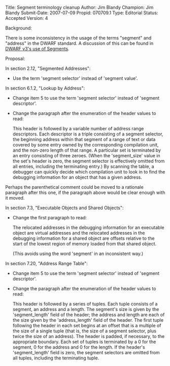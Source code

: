 Title:       Segment terminology cleanup
Author:      Jim Blandy
Champion:    Jim Blandy
Submit-Date: 2007-07-09
Propid:      070709.1
Type:        Editorial
Status:      Accepted
Version:     4

Background:

There is some inconsistency in the usage of the terms "segment" and
"address" in the DWARF standard.  A discussion of this can be found
in <a href="http://lists.dwarfstd.org/pipermail/dwarf-workgroup-dwarfstd.org/2007-March/000312.html">DWARF v3's use of Segments</a>.

Proposal:

In section 2.12, "Segmented Addresses":

- Use the term 'segment selector' instead of 'segment value'.

In section 6.1.2, "Lookup by Address":

- Change item 5 to use the term 'segment selector' instead of 'segment
  descriptor'.

- Change the paragraph after the enumeration of the header values to
  read:

    This header is followed by a variable number of address range
    descriptors.  Each descriptor is a triple consisting of a segment
    selector, the beginning address within that segment of a range of
    text or data covered by some entry owned by the corresponding
    compilation unit, and the non-zero length of that range.  A
    particular set is terminated by an entry consisting of three
    zeroes.  (When the 'segment_size' value in the set's header is
    zero, the segment selector is effectively omitted from all
    entries, including the terminating entry.)  By scanning the table,
    a debugger can quickly decide which compilation unit to look in to
    find the debugging information for an object that has a given
    address.

Perhaps the parenthetical comment could be moved to a rationale
paragraph after this one, if the paragraph above would be clear enough
with it moved.

In section 7.3, "Executable Objects and Shared Objects":

- Change the first paragraph to read:

    The relocated addresses in the debugging information for an
    executable object are virtual addresses and the relocated
    addresses in the debugging information for a shared object are
    offsets relative to the start of the lowest region of memory
    loaded from that shared object.

  (This avoids using the word 'segment' in an inconsistent way.)

In section 7.20, "Address Range Table":

- Change item 5 to use the term 'segment selector' instead of 'segment
  descriptor'.

- Change the paragraph after the enumeration of the header values to
  read:

    This header is followed by a series of tuples. Each tuple consists
    of a segment, an address and a length.  The segment's size is
    given by the 'segment_length' field of the header; the address and
    length are each of the size given by the 'address_length' field of
    the header.  The first tuple following the header in each set
    begins at an offset that is a multiple of the size of a single
    tuple (that is, the size of a segment selector, plus twice the
    size of an address).  The header is padded, if necessary, to the
    appropriate boundary. Each set of tuples is terminated by a 0 for
    the segment, 0 for the address and 0 for the length.  If the
    header's 'segment_length' field is zero, the segment selectors are
    omitted from all tuples, including the terminating tuple.
